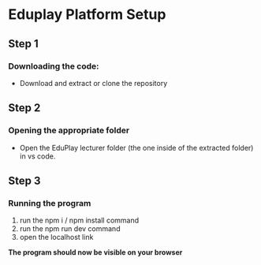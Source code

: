 # Eduplay Platform Setup

## Step 1

### Downloading the code:

- Download and extract or clone the repository

## Step 2

### Opening the appropriate folder

- Open the EduPlay lecturer folder (the one inside of the extracted folder) in vs code.

## Step 3

### Running the program

1.  run the npm i / npm install command
2.  run the npm run dev command
3.  open the localhost link

**The program should now be visible on your browser**
